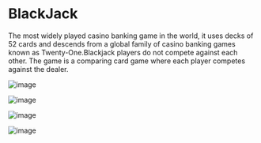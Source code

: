 # BlackJack
 The most widely played casino banking game in the world, it uses decks of 52 cards and descends from a global family of casino banking games known as Twenty-One.Blackjack players do not compete against each other. The game is a comparing card game where each player competes against the dealer.



![image](https://user-images.githubusercontent.com/80421780/187027271-bed8e53e-c426-4870-b8c8-22560f3be078.png)






![image](https://user-images.githubusercontent.com/80421780/187027242-2852c997-ad70-452c-aed8-cd757514a61a.png)



![image](https://user-images.githubusercontent.com/80421780/187027226-26101cad-6ee7-46c1-a99b-e38d9c94fd86.png)





![image](https://user-images.githubusercontent.com/80421780/187027339-4ed46d87-6783-4844-a9bb-22b11abd20f3.png)
